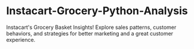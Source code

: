 # Instacart-Grocery-Python-Analysis
 Instacart's Grocery Basket Insights! Explore sales patterns, customer behaviors, and strategies for better marketing and a great customer experience. 
